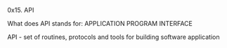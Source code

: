 0x15. API

What does API stands for: APPLICATION PROGRAM INTERFACE

API - set of routines, protocols and tools for building software application
